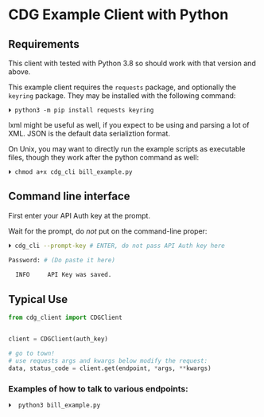 # CDG Example Client with Python

## Requirements

This client with tested with Python 3.8 so should work with that version and above.

This example client requires the `requests` package, and optionally the `keyring`
package.
They may be installed with the following command:

```shell
⏵ python3 -m pip install requests keyring

```

lxml might be useful as well, if you expect to be using and parsing a lot of XML.
JSON is the default data serializtion format.

On Unix, you may want to directly run the example scripts as executable files,
though they work after the python command as well:

```
⏵ chmod a+x cdg_cli bill_example.py
```

## Command line interface

First enter your API Auth key at the prompt.

Wait for the prompt, do *not* put on the command-line proper:

```sh
⏵ cdg_cli --prompt-key # ENTER, do not pass API Auth key here

Password: # (Do paste it here)

  INFO     API Key was saved.

```

## Typical Use

```python
from cdg_client import CDGClient


client = CDGClient(auth_key)

# go to town!
# use requests args and kwargs below modify the request:
data, status_code = client.get(endpoint, *args, **kwargs)

```

### Examples of how to talk to various endpoints:

```
⏵  python3 bill_example.py
```
